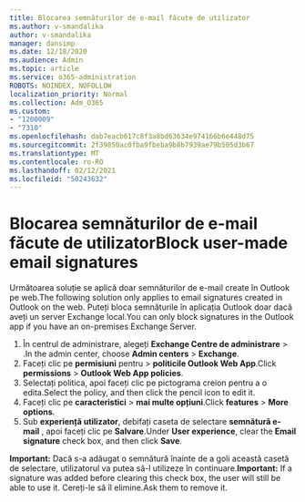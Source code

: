 ```yaml
---
title: Blocarea semnăturilor de e-mail făcute de utilizator
ms.author: v-smandalika
author: v-smandalika
manager: dansimp
ms.date: 12/18/2020
ms.audience: Admin
ms.topic: article
ms.service: o365-administration
ROBOTS: NOINDEX, NOFOLLOW
localization_priority: Normal
ms.collection: Adm_O365
ms.custom:
- "1200009"
- "7310"
ms.openlocfilehash: dab7eacb617c8f3a8bd63634e974166b6e448d75
ms.sourcegitcommit: 2f39850ac0fba9fbeba9b8b7939ae79b505d3b67
ms.translationtype: MT
ms.contentlocale: ro-RO
ms.lasthandoff: 02/12/2021
ms.locfileid: "50243632"
---
```

# <a name="block-user-made-email-signatures"></a><span data-ttu-id="a8d2d-102">Blocarea semnăturilor de e-mail făcute de utilizator</span><span class="sxs-lookup"><span data-stu-id="a8d2d-102">Block user-made email signatures</span></span>

<span data-ttu-id="a8d2d-103">Următoarea soluție se aplică doar semnăturilor de e-mail create în Outlook pe web.</span><span class="sxs-lookup"><span data-stu-id="a8d2d-103">The following solution only applies to email signatures created in Outlook on the web.</span></span> <span data-ttu-id="a8d2d-104">Puteți bloca semnăturile în aplicația Outlook doar dacă aveți un server Exchange local.</span><span class="sxs-lookup"><span data-stu-id="a8d2d-104">You can only block signatures in the Outlook app if you have an on-premises Exchange Server.</span></span>

1. <span data-ttu-id="a8d2d-105">În centrul de administrare, alegeți **Exchange Centre de administrare**  >  .</span><span class="sxs-lookup"><span data-stu-id="a8d2d-105">In the admin center, choose **Admin centers** > **Exchange**.</span></span>
2. <span data-ttu-id="a8d2d-106">Faceți clic pe **permisiuni** pentru  >  **politicile Outlook Web App**.</span><span class="sxs-lookup"><span data-stu-id="a8d2d-106">Click **permissions** > **Outlook Web App policies**.</span></span>
3. <span data-ttu-id="a8d2d-107">Selectați politica, apoi faceți clic pe pictograma creion pentru a o edita.</span><span class="sxs-lookup"><span data-stu-id="a8d2d-107">Select the policy, and then click the pencil icon to edit it.</span></span>
4. <span data-ttu-id="a8d2d-108">Faceți clic pe **caracteristici**  >  **mai multe opțiuni**.</span><span class="sxs-lookup"><span data-stu-id="a8d2d-108">Click **features** > **More options**.</span></span>
5. <span data-ttu-id="a8d2d-109">Sub **experiență utilizator**, debifați caseta de selectare **semnătură e-mail** , apoi faceți clic pe **Salvare**.</span><span class="sxs-lookup"><span data-stu-id="a8d2d-109">Under **User experience**, clear the **Email signature** check box, and then click **Save**.</span></span>

<span data-ttu-id="a8d2d-110">**Important:** Dacă s-a adăugat o semnătură înainte de a goli această casetă de selectare, utilizatorul va putea să-l utilizeze în continuare.</span><span class="sxs-lookup"><span data-stu-id="a8d2d-110">**Important:** If a signature was added before clearing this check box, the user will still be able to use it.</span></span> <span data-ttu-id="a8d2d-111">Cereți-le să îl elimine.</span><span class="sxs-lookup"><span data-stu-id="a8d2d-111">Ask them to remove it.</span></span>
